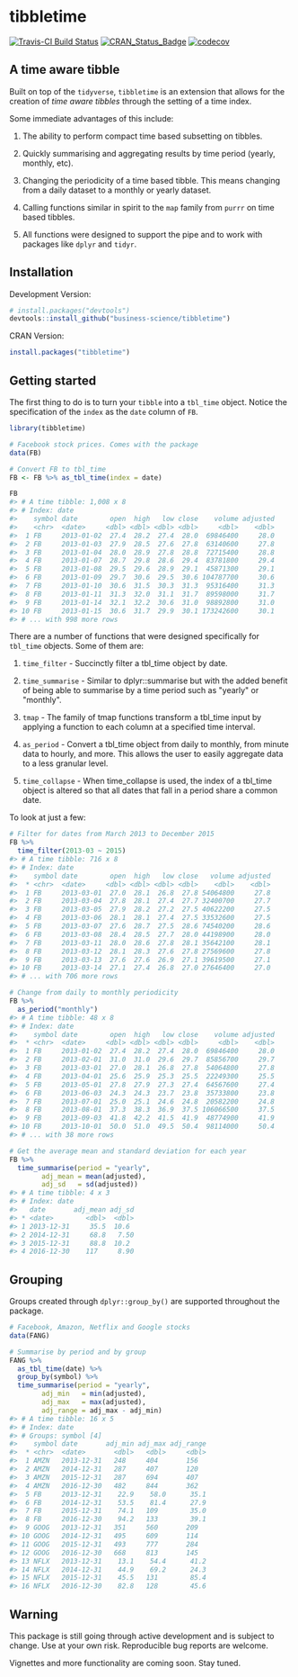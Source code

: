 
<!-- README.md is generated from README.Rmd. Please edit that file -->
tibbletime
==========

[![Travis-CI Build Status](https://travis-ci.org/business-science/tibbletime.svg?branch=master)](https://travis-ci.org/business-science/tibbletime.svg?branch=master) [![CRAN\_Status\_Badge](http://www.r-pkg.org/badges/version/tibbletime)](https://cran.r-project.org/package=tibbletime) [![codecov](https://codecov.io/gh/business-science/tibbletime/branch/master/graph/badge.svg)](https://codecov.io/gh/business-science/tibbletime)

A time aware tibble
-------------------

Built on top of the `tidyverse`, `tibbletime` is an extension that allows for the creation of *time aware tibbles* through the setting of a time index.

Some immediate advantages of this include:

1.  The ability to perform compact time based subsetting on tibbles.

2.  Quickly summarising and aggregating results by time period (yearly, monthly, etc).

3.  Changing the periodicity of a time based tibble. This means changing from a daily dataset to a monthly or yearly dataset.

4.  Calling functions similar in spirit to the `map` family from `purrr` on time based tibbles.

5.  All functions were designed to support the pipe and to work with packages like `dplyr` and `tidyr`.

Installation
------------

Development Version:

``` r
# install.packages("devtools")
devtools::install_github("business-science/tibbletime")
```

CRAN Version:

``` r
install.packages("tibbletime")
```

Getting started
---------------

The first thing to do is to turn your `tibble` into a `tbl_time` object. Notice the specification of the `index` as the `date` column of `FB`.

``` r
library(tibbletime)

# Facebook stock prices. Comes with the package
data(FB)

# Convert FB to tbl_time
FB <- FB %>% as_tbl_time(index = date)

FB
#> # A time tibble: 1,008 x 8
#> # Index: date
#>    symbol date        open  high   low close    volume adjusted
#>    <chr>  <date>     <dbl> <dbl> <dbl> <dbl>     <dbl>    <dbl>
#>  1 FB     2013-01-02  27.4  28.2  27.4  28.0  69846400     28.0
#>  2 FB     2013-01-03  27.9  28.5  27.6  27.8  63140600     27.8
#>  3 FB     2013-01-04  28.0  28.9  27.8  28.8  72715400     28.8
#>  4 FB     2013-01-07  28.7  29.8  28.6  29.4  83781800     29.4
#>  5 FB     2013-01-08  29.5  29.6  28.9  29.1  45871300     29.1
#>  6 FB     2013-01-09  29.7  30.6  29.5  30.6 104787700     30.6
#>  7 FB     2013-01-10  30.6  31.5  30.3  31.3  95316400     31.3
#>  8 FB     2013-01-11  31.3  32.0  31.1  31.7  89598000     31.7
#>  9 FB     2013-01-14  32.1  32.2  30.6  31.0  98892800     31.0
#> 10 FB     2013-01-15  30.6  31.7  29.9  30.1 173242600     30.1
#> # ... with 998 more rows
```

There are a number of functions that were designed specifically for `tbl_time` objects. Some of them are:

1.  `time_filter` - Succinctly filter a tbl\_time object by date.

2.  `time_summarise` - Similar to dplyr::summarise but with the added benefit of being able to summarise by a time period such as "yearly" or "monthly".

3.  `tmap` - The family of tmap functions transform a tbl\_time input by applying a function to each column at a specified time interval.

4.  `as_period` - Convert a tbl\_time object from daily to monthly, from minute data to hourly, and more. This allows the user to easily aggregate data to a less granular level.

5.  `time_collapse` - When time\_collapse is used, the index of a tbl\_time object is altered so that all dates that fall in a period share a common date.

To look at just a few:

``` r
# Filter for dates from March 2013 to December 2015
FB %>% 
  time_filter(2013-03 ~ 2015)
#> # A time tibble: 716 x 8
#> # Index: date
#>    symbol date        open  high   low close   volume adjusted
#>  * <chr>  <date>     <dbl> <dbl> <dbl> <dbl>    <dbl>    <dbl>
#>  1 FB     2013-03-01  27.0  28.1  26.8  27.8 54064800     27.8
#>  2 FB     2013-03-04  27.8  28.1  27.4  27.7 32400700     27.7
#>  3 FB     2013-03-05  27.9  28.2  27.2  27.5 40622200     27.5
#>  4 FB     2013-03-06  28.1  28.1  27.4  27.5 33532600     27.5
#>  5 FB     2013-03-07  27.6  28.7  27.5  28.6 74540200     28.6
#>  6 FB     2013-03-08  28.4  28.5  27.7  28.0 44198900     28.0
#>  7 FB     2013-03-11  28.0  28.6  27.8  28.1 35642100     28.1
#>  8 FB     2013-03-12  28.1  28.3  27.6  27.8 27569600     27.8
#>  9 FB     2013-03-13  27.6  27.6  26.9  27.1 39619500     27.1
#> 10 FB     2013-03-14  27.1  27.4  26.8  27.0 27646400     27.0
#> # ... with 706 more rows

# Change from daily to monthly periodicity
FB %>% 
  as_period("monthly")
#> # A time tibble: 48 x 8
#> # Index: date
#>    symbol date        open  high   low close    volume adjusted
#>  * <chr>  <date>     <dbl> <dbl> <dbl> <dbl>     <dbl>    <dbl>
#>  1 FB     2013-01-02  27.4  28.2  27.4  28.0  69846400     28.0
#>  2 FB     2013-02-01  31.0  31.0  29.6  29.7  85856700     29.7
#>  3 FB     2013-03-01  27.0  28.1  26.8  27.8  54064800     27.8
#>  4 FB     2013-04-01  25.6  25.9  25.3  25.5  22249300     25.5
#>  5 FB     2013-05-01  27.8  27.9  27.3  27.4  64567600     27.4
#>  6 FB     2013-06-03  24.3  24.3  23.7  23.8  35733800     23.8
#>  7 FB     2013-07-01  25.0  25.1  24.6  24.8  20582200     24.8
#>  8 FB     2013-08-01  37.3  38.3  36.9  37.5 106066500     37.5
#>  9 FB     2013-09-03  41.8  42.2  41.5  41.9  48774900     41.9
#> 10 FB     2013-10-01  50.0  51.0  49.5  50.4  98114000     50.4
#> # ... with 38 more rows

# Get the average mean and standard deviation for each year
FB %>%
  time_summarise(period = "yearly",
        adj_mean = mean(adjusted),
        adj_sd   = sd(adjusted))
#> # A time tibble: 4 x 3
#> # Index: date
#>   date       adj_mean adj_sd
#> * <date>        <dbl>  <dbl>
#> 1 2013-12-31     35.5  10.6 
#> 2 2014-12-31     68.8   7.50
#> 3 2015-12-31     88.8  10.2 
#> 4 2016-12-30    117     8.90
```

Grouping
--------

Groups created through `dplyr::group_by()` are supported throughout the package.

``` r
# Facebook, Amazon, Netflix and Google stocks
data(FANG)

# Summarise by period and by group
FANG %>% 
  as_tbl_time(date) %>%
  group_by(symbol) %>%
  time_summarise(period = "yearly",
        adj_min   = min(adjusted),
        adj_max   = max(adjusted),
        adj_range = adj_max - adj_min)
#> # A time tibble: 16 x 5
#> # Index: date
#> # Groups: symbol [4]
#>    symbol date       adj_min adj_max adj_range
#>  * <chr>  <date>       <dbl>   <dbl>     <dbl>
#>  1 AMZN   2013-12-31   248     404       156  
#>  2 AMZN   2014-12-31   287     407       120  
#>  3 AMZN   2015-12-31   287     694       407  
#>  4 AMZN   2016-12-30   482     844       362  
#>  5 FB     2013-12-31    22.9    58.0      35.1
#>  6 FB     2014-12-31    53.5    81.4      27.9
#>  7 FB     2015-12-31    74.1   109        35.0
#>  8 FB     2016-12-30    94.2   133        39.1
#>  9 GOOG   2013-12-31   351     560       209  
#> 10 GOOG   2014-12-31   495     609       114  
#> 11 GOOG   2015-12-31   493     777       284  
#> 12 GOOG   2016-12-30   668     813       145  
#> 13 NFLX   2013-12-31    13.1    54.4      41.2
#> 14 NFLX   2014-12-31    44.9    69.2      24.3
#> 15 NFLX   2015-12-31    45.5   131        85.4
#> 16 NFLX   2016-12-30    82.8   128        45.6
```

Warning
-------

This package is still going through active development and is subject to change. Use at your own risk. Reproducible bug reports are welcome.

Vignettes and more functionality are coming soon. Stay tuned.
